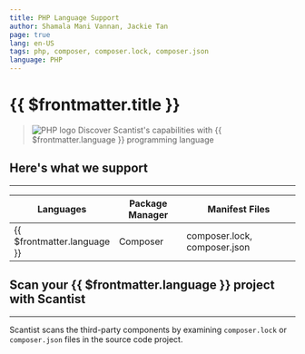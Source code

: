 ```yaml
---
title: PHP Language Support
author: Shamala Mani Vannan, Jackie Tan
page: true
lang: en-US
tags: php, composer, composer.lock, composer.json
language: PHP
---
```

<ClientOnly>

# {{ $frontmatter.title }}

>![PHP logo](/images/Language-and-File-Support/php.svg) Discover Scantist's capabilities with {{ $frontmatter.language }} programming language

## Here's what we support

<hr class="thick" />

<table>
    <thead>
        <th>Languages</th>
        <th>Package Manager</th>
        <th>Manifest Files</th>
    </thead>
    <tbody>
        <tr>
            <td>{{ $frontmatter.language }}</td>
            <td width="33.33%">Composer</td>
            <td width="100%">composer.lock, composer.json</td>
        </tr>
    </tbody>
</table>

## Scan your {{ $frontmatter.language }} project with Scantist

<hr class="thick" />

Scantist scans the third-party components by examining `composer.lock` or `composer.json` files in the source code project.

<!--@include: ../../parts/maximize-results.md-->

</ClientOnly>
